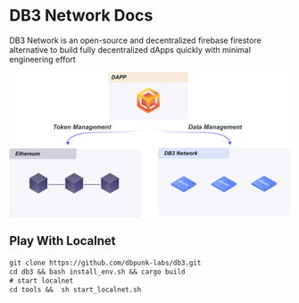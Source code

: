 # DB3 Network Docs

DB3 Network is an open-source and decentralized firebase firestore alternative to build fully decentralized dApps quickly with minimal engineering effort


<p align="center">
 <img width="600px" src="./images/position_web3.svg" align="center"/>
</p>


## Play With Localnet

```shell
git clone https://github.com/dbpunk-labs/db3.git
cd db3 && bash install_env.sh && cargo build
# start localnet
cd tools &&  sh start_localnet.sh
```



